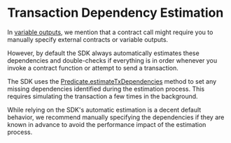 # Transaction Dependency Estimation

In [variable outputs](./variable-outputs.md), we mention that a contract call might require you to manually specify external contracts or variable outputs.

However, by default the SDK always automatically estimates these dependencies and double-checks if everything is in order whenever you invoke a contract function or attempt to send a transaction.

The SDK uses the [Predicate.estimateTxDependencies](../../api/Account/Provider.md#estimatetxdependencies) method to set any missing dependencies identified during the estimation process. This requires simulating the transaction a few times in the background.

While relying on the SDK's automatic estimation is a decent default behavior, we recommend manually specifying the dependencies if they are known in advance to avoid the performance impact of the estimation process.

